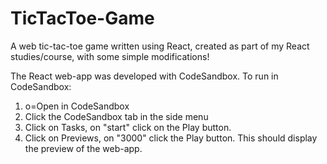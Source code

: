 # TicTacToe-Game

A web tic-tac-toe game written using React, created as part of my React studies/course, with some simple modifications!

The React web-app was developed with CodeSandbox. To run in CodeSandbox:
1. o=Open in CodeSandbox
2. Click the CodeSandbox tab in the side menu
3. Click on Tasks, on "start" click on the Play button. 
4. Click on Previews, on "3000" click the Play button. This should display the preview of the web-app.
